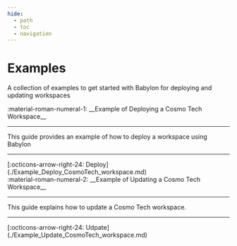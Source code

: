 ```yaml
---
hide:
  - path
  - toc
  - navigation
---
```

# Examples

A collection of examples to get started with Babylon for deploying and updating workspaces

<main class="grid" markdown>


<article markdown>
<div class="text" markdown>
:material-roman-numeral-1: __Example of Deploying a Cosmo Tech Workspace__

---
This guide provides an example of how to deploy a workspace using Babylon

---
<footer markdown>
[:octicons-arrow-right-24: Deploy](./Example_Deploy_CosmoTech_workspace.md)
</footer>
</div>
</article>


<article markdown>
<div class="text" markdown>
:material-roman-numeral-2: __Example of Updating a Cosmo Tech Workspace__

---
This guide explains how to update a Cosmo Tech workspace.

---
<footer markdown>
[:octicons-arrow-right-24: Udpate](./Example_Update_CosmoTech_workspace.md)
</footer>
</div>
</article>

</main>